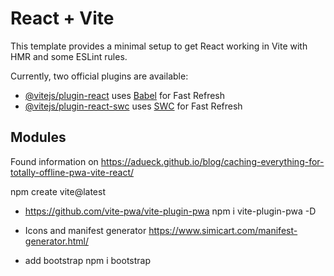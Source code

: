 # React + Vite

This template provides a minimal setup to get React working in Vite with HMR and some ESLint rules.

Currently, two official plugins are available:

- [@vitejs/plugin-react](https://github.com/vitejs/vite-plugin-react/blob/main/packages/plugin-react/README.md) uses [Babel](https://babeljs.io/) for Fast Refresh
- [@vitejs/plugin-react-swc](https://github.com/vitejs/vite-plugin-react-swc) uses [SWC](https://swc.rs/) for Fast Refresh

## Modules

Found information on https://adueck.github.io/blog/caching-everything-for-totally-offline-pwa-vite-react/

npm create vite@latest

- https://github.com/vite-pwa/vite-plugin-pwa
  npm i vite-plugin-pwa -D

- Icons and manifest generator https://www.simicart.com/manifest-generator.html/

- add bootstrap
  npm i bootstrap

